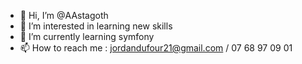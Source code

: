 - 👋 Hi, I’m @AAstagoth
- 👀 I’m interested in learning new skills
- 🌱 I’m currently learning symfony
- 📫 How to reach me : jordandufour21@gmail.com / 07 68 97 09 01

<!---
AAstagoth/AAstagoth is a ✨ special ✨ repository because its `README.md` (this file) appears on your GitHub profile.
You can click the Preview link to take a look at your changes.
--->
